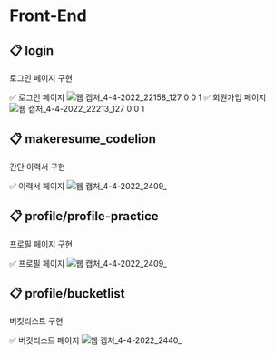 # Front-End


## 📋 login

로그인 페이지 구현

✅ 로그인 페이지
 ![웹 캡처_4-4-2022_22158_127 0 0 1](https://user-images.githubusercontent.com/73926393/161440401-65842b54-fdf5-4690-8531-f643fbaf7849.jpeg)
✅ 회원가입 페이지
![웹 캡처_4-4-2022_22213_127 0 0 1](https://user-images.githubusercontent.com/73926393/161440341-fa9cda90-c1cb-4a81-b8d8-999cf6231085.jpeg)


## 📋 makeresume_codelion

간단 이력서 구현

✅ 이력서 페이지
![웹 캡처_4-4-2022_2409_](https://user-images.githubusercontent.com/73926393/161440827-bcc07df7-c0fc-439a-baca-d5f90fa45252.jpeg)


## 📋 profile/profile-practice

프로필 페이지 구현

✅ 프로필 페이지 
![웹 캡처_4-4-2022_2409_](https://user-images.githubusercontent.com/73926393/161441005-da348a5f-f01d-4a8c-ad7d-73cd8aab6029.jpeg)


## 📋 profile/bucketlist

버킷리스트 구현

✅ 버킷리스트 페이지
![웹 캡처_4-4-2022_2440_](https://user-images.githubusercontent.com/73926393/161441006-9d3ba175-63c4-4d5f-8c5f-90e786cfd6b3.jpeg)

